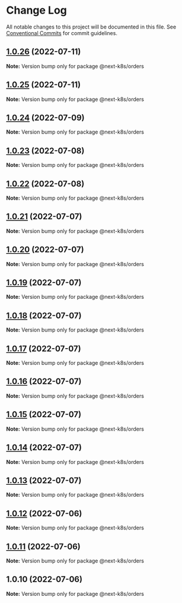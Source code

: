 # Change Log

All notable changes to this project will be documented in this file.
See [Conventional Commits](https://conventionalcommits.org) for commit guidelines.

## [1.0.26](https://github.com/mathiscode/next-k8s/compare/@next-k8s/orders@1.0.25...@next-k8s/orders@1.0.26) (2022-07-11)

**Note:** Version bump only for package @next-k8s/orders





## [1.0.25](https://github.com/mathiscode/next-k8s/compare/@next-k8s/orders@1.0.24...@next-k8s/orders@1.0.25) (2022-07-11)

**Note:** Version bump only for package @next-k8s/orders





## [1.0.24](https://github.com/mathiscode/next-k8s/compare/@next-k8s/orders@1.0.23...@next-k8s/orders@1.0.24) (2022-07-09)

**Note:** Version bump only for package @next-k8s/orders





## [1.0.23](https://github.com/mathiscode/next-k8s/compare/@next-k8s/orders@1.0.22...@next-k8s/orders@1.0.23) (2022-07-08)

**Note:** Version bump only for package @next-k8s/orders





## [1.0.22](https://github.com/mathiscode/next-k8s-boilerplate/compare/@next-k8s/orders@1.0.21...@next-k8s/orders@1.0.22) (2022-07-08)

**Note:** Version bump only for package @next-k8s/orders





## [1.0.21](https://github.com/mathiscode/next-k8s-boilerplate/compare/@next-k8s/orders@1.0.20...@next-k8s/orders@1.0.21) (2022-07-07)

**Note:** Version bump only for package @next-k8s/orders





## [1.0.20](https://github.com/mathiscode/next-k8s-boilerplate/compare/@next-k8s/orders@1.0.19...@next-k8s/orders@1.0.20) (2022-07-07)

**Note:** Version bump only for package @next-k8s/orders





## [1.0.19](https://github.com/mathiscode/next-k8s-boilerplate/compare/@next-k8s/orders@1.0.18...@next-k8s/orders@1.0.19) (2022-07-07)

**Note:** Version bump only for package @next-k8s/orders





## [1.0.18](https://github.com/mathiscode/next-k8s-boilerplate/compare/@next-k8s/orders@1.0.17...@next-k8s/orders@1.0.18) (2022-07-07)

**Note:** Version bump only for package @next-k8s/orders





## [1.0.17](https://github.com/mathiscode/next-k8s-boilerplate/compare/@next-k8s/orders@1.0.16...@next-k8s/orders@1.0.17) (2022-07-07)

**Note:** Version bump only for package @next-k8s/orders





## [1.0.16](https://github.com/mathiscode/next-k8s-boilerplate/compare/@next-k8s/orders@1.0.15...@next-k8s/orders@1.0.16) (2022-07-07)

**Note:** Version bump only for package @next-k8s/orders





## [1.0.15](https://github.com/mathiscode/next-k8s-boilerplate/compare/@next-k8s/orders@1.0.14...@next-k8s/orders@1.0.15) (2022-07-07)

**Note:** Version bump only for package @next-k8s/orders





## [1.0.14](https://github.com/mathiscode/next-k8s-boilerplate/compare/@next-k8s/orders@1.0.13...@next-k8s/orders@1.0.14) (2022-07-07)

**Note:** Version bump only for package @next-k8s/orders





## [1.0.13](https://github.com/mathiscode/next-k8s-boilerplate/compare/@next-k8s/orders@1.0.12...@next-k8s/orders@1.0.13) (2022-07-07)

**Note:** Version bump only for package @next-k8s/orders





## [1.0.12](https://github.com/mathiscode/next-k8s-boilerplate/compare/@next-k8s/orders@1.0.11...@next-k8s/orders@1.0.12) (2022-07-06)

**Note:** Version bump only for package @next-k8s/orders





## [1.0.11](https://github.com/mathiscode/next-k8s-boilerplate/compare/@next-k8s/orders@1.0.10...@next-k8s/orders@1.0.11) (2022-07-06)

**Note:** Version bump only for package @next-k8s/orders





## 1.0.10 (2022-07-06)

**Note:** Version bump only for package @next-k8s/orders

